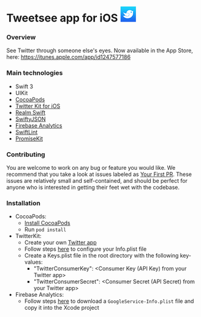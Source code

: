 # Tweetsee app for iOS ![Tweetsee icon](https://github.com/nathanwchan/shinigami/blob/master/shinigami/icons/AppIcon-40x40%401x.png)

### Overview
See Twitter through someone else's eyes.  Now available in the App Store, here: https://itunes.apple.com/app/id1247577186

### Main technologies
* Swift 3
* UIKit
* [CocoaPods](https://cocoapods.org/)
* [Twitter Kit for iOS](https://dev.twitter.com/twitterkit/ios/overview)
* [Realm Swift](https://realm.io/docs/swift/latest/)
* [SwiftyJSON](https://github.com/SwiftyJSON/SwiftyJSON)
* [Firebase Analytics](https://firebase.google.com/docs/analytics/)
* [SwiftLint](https://github.com/realm/SwiftLint)
* [PromiseKit](https://github.com/mxcl/PromiseKit)

### Contributing
You are welcome to work on any bug or feature you would like. We recommend that you take a look at issues labeled as [Your First PR](https://github.com/nathanwchan/shinigami/issues?q=is%3Aissue+is%3Aopen+label%3A%22Your+First+PR%22). These issues are relatively small and self-contained, and should be perfect for anyone who is interested in getting their feet wet with the codebase.

### Installation
* CocoaPods:
  * [Install CocoaPods](https://guides.cocoapods.org/using/getting-started.html)
  * Run `pod install`
* TwitterKit:
  * Create your own [Twitter app](https://apps.twitter.com)
  * Follow steps [here](https://dev.twitter.com/twitterkit/ios/installation#configure-info-plist) to configure your Info.plist file
  * Create a Keys.plist file in the root directory with the following key-values:
    * "TwitterConsumerKey": <Consumer Key (API Key) from your Twitter app>
    * "TwitterConsumerSecret": <Consumer Secret (API Secret) from your Twitter app>
* Firebase Analytics:
  * Follow steps [here](https://firebase.google.com/docs/ios/setup) to download a `GoogleService-Info.plist` file and copy it into the Xcode project
